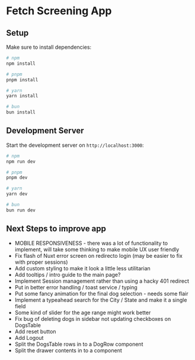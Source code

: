 # Fetch Screening App

## Setup

Make sure to install dependencies:

```bash
# npm
npm install

# pnpm
pnpm install

# yarn
yarn install

# bun
bun install
```

## Development Server

Start the development server on `http://localhost:3000`:

```bash
# npm
npm run dev

# pnpm
pnpm dev

# yarn
yarn dev

# bun
bun run dev
```
## Next Steps to improve app

  - MOBILE RESPONSIVENESS - there was a lot of functionality to implement, will take some thinking to make mobile UX user friendly
  - Fix flash of Nuxt error screen on redirecto login (may be easier to fix with proper sessions)
  - Add custom styling to make it look a little less utilitarian
  - Add tooltips / intro guide to the main page?
  - Implement Session management rather than using a hacky 401 redirect
  - Put in better error handling / toast service / typing
  - Put some fancy animation for the final dog selection - needs some flair
  - Implement a typeahead search for the City / State and make it a single field
  - Some kind of slider for the age range might work better
  - Fix bug of deleting dogs in sidebar not updating checkboxes on DogsTable
  - Add reset button
  - Add Logout
  - Split the DogsTable rows in to a DogRow component
  - Split the drawer contents in to a component
